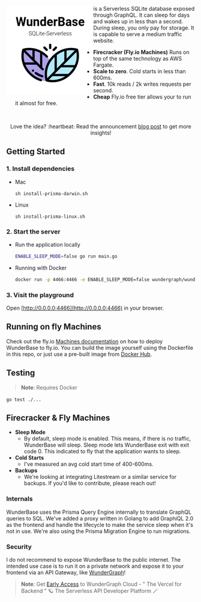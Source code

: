 <img src="/img/img.png" align="left"
alt="Size Limit logo by Anton Lovchikov" width="232" height="237">

is a Serverless SQLite database exposed through GraphQL. 
It can sleep for days and wakes up in less than a second.
During sleep, you only pay for storage. It is capable to serve a medium traffic website.

* **Firecracker (Fly.io Machines)** Runs on top of the same technology as AWS Fargate.
* **Scale to zero**. Cold starts in less than 600ms.
* **Fast**. 10k reads / 2k writes requests per second.
* **Cheap** Fly.io free tier allows your to run it almost for free.

<br>
<p align="center">Love the idea? :heartbeat: Read the announcement <a href="https://wundergraph.com/blog/wunderbase_serverless_graphql_database_on_top_of_sqlite_firecracker_and_prisma#thank-you-prisma">blog post</a> to get more insights!</p>

## Getting Started

### 1. Install dependencies

- Mac
    ```
    sh install-prisma-darwin.sh
    ```

- Linux
    ```
    sh install-prisma-linux.sh
    ```

### 2. Start the server

- Run the application locally
    ```sh
    ENABLE_SLEEP_MODE=false go run main.go
    ```

- Running with Docker
    ```sh
    docker run -p 4466:4466 -e ENABLE_SLEEP_MODE=false wundergraph/wunderbase
    ```

### 3. Visit the playground

Open [http://0.0.0.0:4466](http://0.0.0.0:4466) in your browser.

## Running on fly Machines

Check out the fly.io [Machines documentation](https://fly.io/docs/reference/machines/) on how to deploy WunderBase to fly.io.
You can build the image yourself using the Dockerfile in this repo,
or just use a pre-built image from [Docker Hub](https://hub.docker.com/r/wundergraph/wunderbase).

## Testing

> **Note**: Requires Docker

`go test ./...`

## Firecracker & Fly Machines

- **Sleep Mode**
    - By default, sleep mode is enabled. This means, if there is no traffic, WunderBase will sleep.
    Sleep mode lets WunderBase exit with exit code 0.
    This indicated to fly that the application wants to sleep.
- **Cold Starts**
    - I've measured an avg cold start time of 400-600ms.
- **Backups**
    - We're looking at integrating Litestream or a similar service for backups.
      If you'd like to contribute, please reach out!

### Internals

WunderBase uses the Prisma Query Engine internally to translate GraphQL queries to SQL.
We've added a proxy written in Golang to add GraphiQL 2.0 as the frontend and handle the lifecycle to make the service sleep when it's not in use.
We're also using the Prisma Migration Engine to run migrations.

### Security

I do not recommend to expose WunderBase to the public internet.
The intended use case is to run it on a private network and expose it to your frontend via an API Gateway,
like [WunderGraph](https://github.com/wundergraph/wundergraph)!

> **Note**: Get [Early Access](https://wundergraph.com/#early-access) to WunderGraph Cloud - " The Vercel for Backend " 🪐
The Serverless API Developer Platform 🪄
